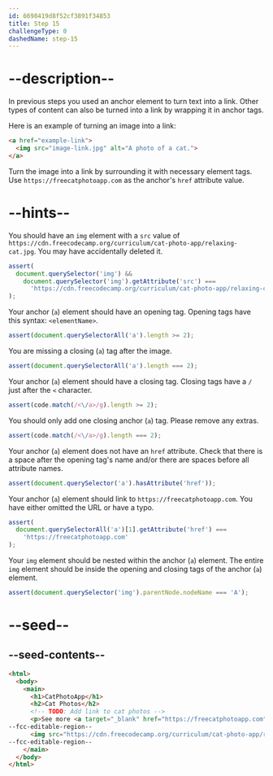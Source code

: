 ```yaml
---
id: 6698419d8f52cf3891f34853
title: Step 15
challengeType: 0
dashedName: step-15
---
```


# --description--

In previous steps you used an anchor element to turn text into a link. Other types of content can also be turned into a link by wrapping it in anchor tags. 

Here is an example of turning an image into a link:

```html
<a href="example-link">
  <img src="image-link.jpg" alt="A photo of a cat.">
</a>
```

Turn the image into a link by surrounding it with necessary element tags. Use `https://freecatphotoapp.com` as the anchor's `href` attribute value.

# --hints--

You should have an `img` element with a `src` value of `https://cdn.freecodecamp.org/curriculum/cat-photo-app/relaxing-cat.jpg`. You may have accidentally deleted it.

```js
assert(
  document.querySelector('img') &&
    document.querySelector('img').getAttribute('src') ===
      'https://cdn.freecodecamp.org/curriculum/cat-photo-app/relaxing-cat.jpg'
);
```

Your anchor (`a`) element should have an opening tag. Opening tags have this syntax: `<elementName>`.

```js
assert(document.querySelectorAll('a').length >= 2);
```

You are missing a closing (`a`) tag after the image.

```js
assert(document.querySelectorAll('a').length === 2);
```

Your anchor (`a`) element should have a closing tag. Closing tags have a `/` just after the `<` character.

```js
assert(code.match(/<\/a>/g).length >= 2);
```

You should only add one closing anchor (`a`) tag. Please remove any extras.

```js
assert(code.match(/<\/a>/g).length === 2);
```

Your anchor (`a`) element does not have an `href` attribute. Check that there is a space after the opening tag's name and/or there are spaces before all attribute names.

```js
assert(document.querySelector('a').hasAttribute('href'));
```

Your anchor (`a`) element should link to `https://freecatphotoapp.com`. You have either omitted the URL or have a typo.

```js
assert(
  document.querySelectorAll('a')[1].getAttribute('href') ===
    'https://freecatphotoapp.com'
);
```

Your `img` element should be nested within the anchor (`a`) element. The entire `img` element should be inside the opening and closing tags of the anchor (`a`) element.

```js
assert(document.querySelector('img').parentNode.nodeName === 'A');
```

# --seed--

## --seed-contents--

```html
<html>
  <body>
    <main>
      <h1>CatPhotoApp</h1>
      <h2>Cat Photos</h2>
      <!-- TODO: Add link to cat photos -->
      <p>See more <a target="_blank" href="https://freecatphotoapp.com">cat photos</a> in our gallery.</p>
--fcc-editable-region--
      <img src="https://cdn.freecodecamp.org/curriculum/cat-photo-app/relaxing-cat.jpg" alt="A cute orange cat lying on its back.">
--fcc-editable-region--
    </main>
  </body>
</html>
```


